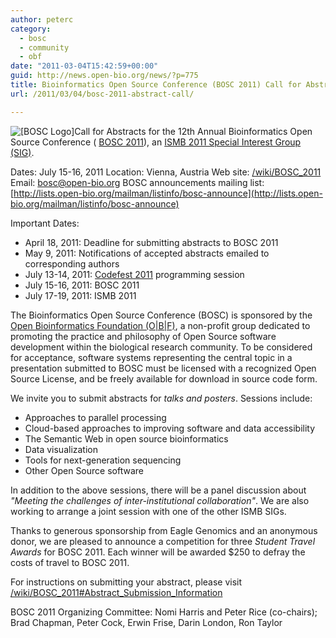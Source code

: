 ```yaml
---
author: peterc
category:
  - bosc
  - community
  - obf
date: "2011-03-04T15:42:59+00:00"
guid: http://news.open-bio.org/news/?p=775
title: Bioinformatics Open Source Conference (BOSC 2011) Call for Abstracts
url: /2011/03/04/bosc-2011-abstract-call/

---
```

![[BOSC Logo]](/w/images/b/b0/Pear.png)Call for Abstracts for the 12th Annual Bioinformatics Open Source Conference ( [BOSC 2011](/wiki/BOSC_2011)), an [ISMB 2011 Special Interest Group (SIG)](http://www.iscb.org/ismbeccb2011-program/satellite-meetings).

Dates: July 15-16, 2011
Location: Vienna, Austria
Web site: [/wiki/BOSC\_2011](/wiki/BOSC_2011)
Email: bosc@open-bio.org
BOSC announcements mailing list:
[http://lists.open-bio.org/mailman/listinfo/bosc-announce](http://lists.open-bio.org/mailman/listinfo/bosc-announce)

Important Dates:

- April 18, 2011: Deadline for submitting abstracts to BOSC 2011
- May 9, 2011: Notifications of accepted abstracts emailed to corresponding authors
- July 13-14, 2011: [Codefest 2011](/wiki/Codefest_2011) programming session
- July 15-16, 2011: BOSC 2011
- July 17-19, 2011: ISMB 2011

The Bioinformatics Open Source Conference (BOSC) is sponsored by the [Open Bioinformatics Foundation (O\|B\|F)](/), a non-profit group dedicated to promoting the practice and philosophy of Open Source software development within the biological research community. To be considered for acceptance, software systems representing the central topic in a presentation submitted to BOSC must be licensed with a recognized Open Source License, and be freely available for download in source code form.

We invite you to submit abstracts for _talks and posters_. Sessions include:

- Approaches to parallel processing
- Cloud-based approaches to improving software and data accessibility
- The Semantic Web in open source bioinformatics
- Data visualization
- Tools for next-generation sequencing
- Other Open Source software

In addition to the above sessions, there will be a panel discussion about _"Meeting the challenges of inter-institutional collaboration"_. We are also working to arrange a joint session with one of the other ISMB SIGs.

Thanks to generous sponsorship from Eagle Genomics and an anonymous donor, we are pleased to announce a competition for three _Student Travel Awards_ for BOSC 2011. Each winner will be awarded $250 to defray the costs of travel to BOSC 2011.

For instructions on submitting your abstract, please visit [/wiki/BOSC\_2011#Abstract\_Submission\_Information](/wiki/BOSC_2011#Abstract_Submission_Information)

BOSC 2011 Organizing Committee:
Nomi Harris and Peter Rice (co-chairs); Brad Chapman, Peter Cock, Erwin Frise, Darin London, Ron Taylor
